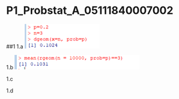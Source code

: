 # P1_Probstat_A_05111840007002

##1
1.a
![Getting Started](P1/1.a.PNG)

1.b 
![Getting Started](P1/1.b.PNG)

1.c

1.d
